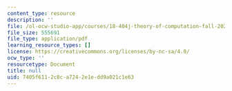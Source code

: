 ```yaml
---
content_type: resource
description: ''
file: /ol-ocw-studio-app/courses/18-404j-theory-of-computation-fall-2020/7405f6112c8ca7242e1edd9a021c1e63_MIT18_404f20_lec6.pdf
file_size: 555691
file_type: application/pdf
learning_resource_types: []
license: https://creativecommons.org/licenses/by-nc-sa/4.0/
ocw_type: ''
resourcetype: Document
title: null
uid: 7405f611-2c8c-a724-2e1e-dd9a021c1e63
---
```

